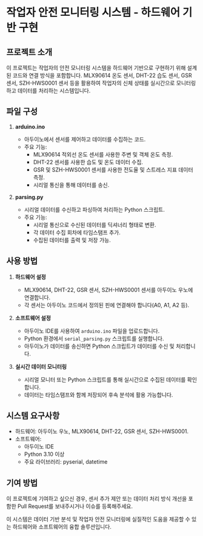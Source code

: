 # 작업자 안전 모니터링 시스템 - 하드웨어 기반 구현

## 프로젝트 소개  
이 프로젝트는 작업자의 안전 모니터링 시스템을 하드웨어 기반으로 구현하기 위해 설계된 코드와 연결 방식을 포함합니다. MLX90614 온도 센서, DHT-22 습도 센서, GSR 센서, SZH-HWS0001 센서 등을 활용하여 작업자의 신체 상태를 실시간으로 모니터링하고 데이터를 처리하는 시스템입니다.  

## 파일 구성  
1. **arduino.ino**  
   - 아두이노에서 센서를 제어하고 데이터를 수집하는 코드.  
   - 주요 기능:  
     - MLX90614 적외선 온도 센서를 사용한 주변 및 객체 온도 측정.  
     - DHT-22 센서를 사용한 습도 및 온도 데이터 수집.  
     - GSR 및 SZH-HWS0001 센서를 사용한 전도율 및 스트레스 지표 데이터 측정.  
     - 시리얼 통신을 통해 데이터를 송신.  

2. **parsing.py**  
   - 시리얼 데이터를 수신하고 파싱하여 처리하는 Python 스크립트.  
   - 주요 기능:  
     - 시리얼 통신으로 수신된 데이터를 딕셔너리 형태로 변환.  
     - 각 데이터 수집 회차에 타임스탬프 추가.  
     - 수집된 데이터를 출력 및 저장 가능.  

## 사용 방법  
1. **하드웨어 설정**  
   - MLX90614, DHT-22, GSR 센서, SZH-HWS0001 센서를 아두이노 우노에 연결합니다.  
   - 각 센서는 아두이노 코드에서 정의된 핀에 연결해야 합니다(A0, A1, A2 등).  

2. **소프트웨어 설정**  
   - 아두이노 IDE를 사용하여 `arduino.ino` 파일을 업로드합니다.  
   - Python 환경에서 `serial_parsing.py` 스크립트를 실행합니다.  
   - 아두이노가 데이터를 송신하면 Python 스크립트가 데이터를 수신 및 처리합니다.  

3. **실시간 데이터 모니터링**  
   - 시리얼 모니터 또는 Python 스크립트를 통해 실시간으로 수집된 데이터를 확인합니다.  
   - 데이터는 타임스탬프와 함께 저장되어 후속 분석에 활용 가능합니다.  

## 시스템 요구사항  
- 하드웨어: 아두이노 우노, MLX90614, DHT-22, GSR 센서, SZH-HWS0001.  
- 소프트웨어:  
  - 아두이노 IDE  
  - Python 3.10 이상  
  - 주요 라이브러리: pyserial, datetime  

## 기여 방법  
이 프로젝트에 기여하고 싶으신 경우, 센서 추가 제안 또는 데이터 처리 방식 개선을 포함한 Pull Request를 보내주시거나 이슈를 등록해주세요.  

이 시스템은 데이터 기반 분석 및 작업자 안전 모니터링에 실질적인 도움을 제공할 수 있는 하드웨어와 소프트웨어의 융합 솔루션입니다.